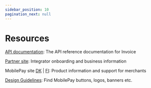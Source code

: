 ```yaml
---
sidebar_position: 10
pagination_next: null
---
```


# Resources

[API documentation](/api/invoice): The API reference documentation for Invoice

[Partner site](https://www.mobilepaygroup.com/partner/invoice): Integrator onboarding and business information

MobilePay site [DK](https://www.mobilepay.dk/erhverv/abonnementer-og-fakturering/mobilepay-invoice) | [FI](https://mobilepay.fi/yrityksille/toistuvat-maksut-ja-laskutus/mobilepay-invoice): Product information and support for merchants

[Design Guidelines](https://www.mobilepaygroup.com/design): Find MobilePay buttons, logos, banners etc.
